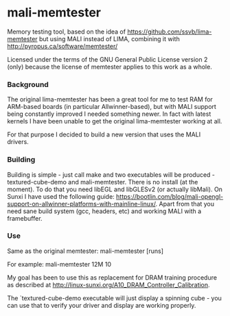 # mali-memtester
Memory testing tool, based on the idea of https://github.com/ssvb/lima-memtester but using 
MALI instead of LIMA, combining it with http://pyropus.ca/software/memtester/

Licensed under the terms of the GNU General Public License version 2 (only)
because the license of memtester applies to this work as a whole.

### Background
The original lima-memtester has been a great tool for me to test RAM for ARM-based boards (in particular
 Allwinner-based), but with MALI support being constantly improved I needed something newer. 
In fact with latest kernels I have been unable to get the original lima-memtester working at all.

For that purpose I decided to build a new version that uses the MALI drivers.

### Building
Building is simple - just call make and two executables will be produced - textured-cube-demo and 
mali-memtester. There is no install (at the moment).
To do that you need libEGL and libGLESv2 (or actually libMali). On Sunxi I have used the following
guide: https://bootlin.com/blog/mali-opengl-support-on-allwinner-platforms-with-mainline-linux/. Apart 
from that you need sane build system (gcc, headers, etc) and working MALI with a framebuffer.

### Use
Same as the original memtester:
	mali-memtester <memsize> [runs]

For example:
	mali-memtester 12M 10

My goal has been to use this as replacement for DRAM training procedure as described at 
http://linux-sunxi.org/A10_DRAM_Controller_Calibration. 

The `textured-cube-demo executable will just display a spinning cube - you can use that to verify your 
driver and display are working properly.
